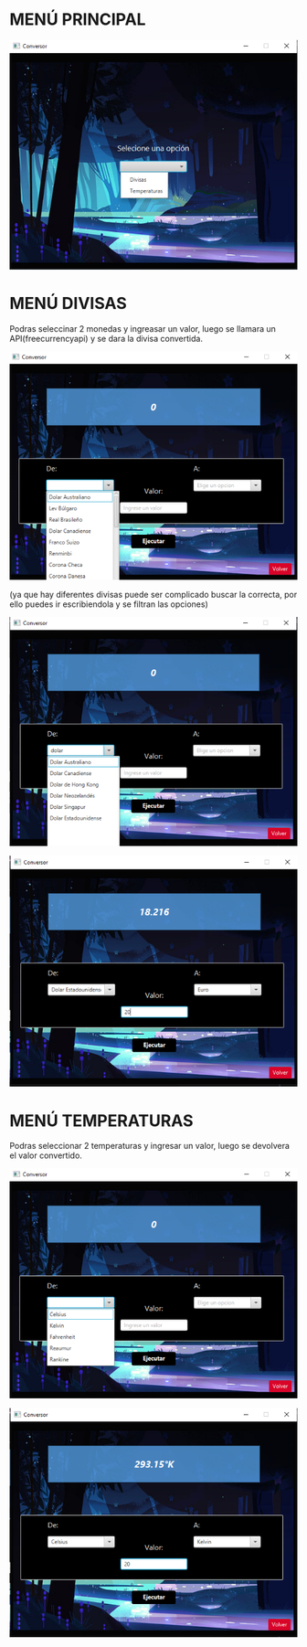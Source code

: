 # MENÚ PRINCIPAL
![Alt text](image.png)

# MENÚ DIVISAS
Podras seleccinar 2 monedas y ingreasar un valor, luego se llamara un API(freecurrencyapi) y se dara la divisa convertida.

![Alt text](image-1.png)

(ya que hay diferentes divisas puede ser complicado buscar la correcta, por ello puedes ir escribiendola y se filtran las opciones)

![Alt text](image-3.png)

![Alt text](image-4.png)

# MENÚ TEMPERATURAS
Podras seleccionar 2 temperaturas y ingresar un valor, luego se devolvera el valor convertido.

![Alt text](image-2.png)

![Alt text](image-5.png)